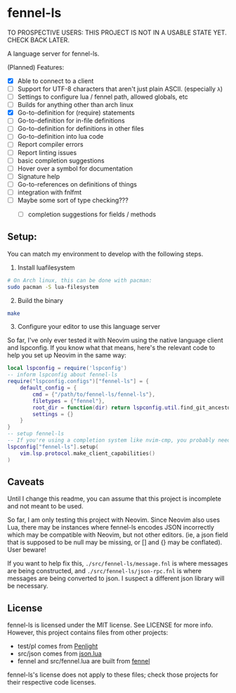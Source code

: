 # fennel-ls
TO PROSPECTIVE USERS:
THIS PROJECT IS NOT IN A USABLE STATE YET. CHECK BACK LATER.

A language server for fennel-ls.

(Planned) Features:
* [X] Able to connect to a client
* [ ] Support for UTF-8 characters that aren't just plain ASCII. (especially `λ`)
* [ ] Settings to configure lua / fennel path, allowed globals, etc
* [ ] Builds for anything other than arch linux
* [X] Go-to-definition for (require) statements
* [ ] Go-to-definition for in-file definitions
* [ ] Go-to-definition for definitions in other files
* [ ] Go-to-definition into lua code
* [ ] Report compiler errors
* [ ] Report linting issues
* [ ] basic completion suggestions
* [ ] Hover over a symbol for documentation
* [ ] Signature help
* [ ] Go-to-references on definitions of things
* [ ] integration with fnlfmt
* [ ] Maybe some sort of type checking???
    * [ ] completion suggestions for fields / methods


## Setup:
You can match my environment to develop with the following steps.

1. Install luafilesystem
```sh
# On Arch linux, this can be done with pacman:
sudo pacman -S lua-filesystem
```

2. Build the binary
```sh
make
```

3. Configure your editor to use this language server

So far, I've only ever tested it with Neovim using the native language client and lspconfig.
If you know what that means, here's the relevant code to help you set up Neovim in the same way:
```lua
local lspconfig = require('lspconfig')
-- inform lspconfig about fennel-ls
require("lspconfig.configs")["fennel-ls"] = {
    default_config = {
        cmd = {"/path/to/fennel-ls/fennel-ls"},
        filetypes = {"fennel"},
        root_dir = function(dir) return lspconfig.util.find_git_ancestor(dir) end,
        settings = {}
    }
}
-- setup fennel-ls
-- If you're using a completion system like nvim-cmp, you probably need to modify this line.
lspconfig["fennel-ls"].setup(
    vim.lsp.protocol.make_client_capabilities()
)
```

## Caveats
Until I change this readme, you can assume that this project is incomplete and not meant to be used.

So far, I am only testing this project with Neovim. Since Neovim also uses Lua, there may be instances where fennel-ls encodes JSON incorrectly which may be compatible with Neovim, but not other editors. (ie, a json field that is supposed to be null may be missing, or [] and {} may be conflated). User beware!

If you want to help fix this, `./src/fennel-ls/message.fnl` is where messages are being constructed,
and `./src/fennel-ls/json-rpc.fnl` is where messages are being converted to json. I suspect a different json library will be necessary.

## License
fennel-ls is licensed under the MIT license. See LICENSE for more info.
However, this project contains files from other projects:
* test/pl comes from [Penlight](https://github.com/lunarmodules/Penlight)
* src/json comes from [json.lua](https://github.com/rxi/json.lua)
* fennel and src/fennel.lua are built from [fennel](https://git.sr.ht/~technomancy/fennel)

fennel-ls's license does not apply to these files; check those projects for their respective code licenses.
